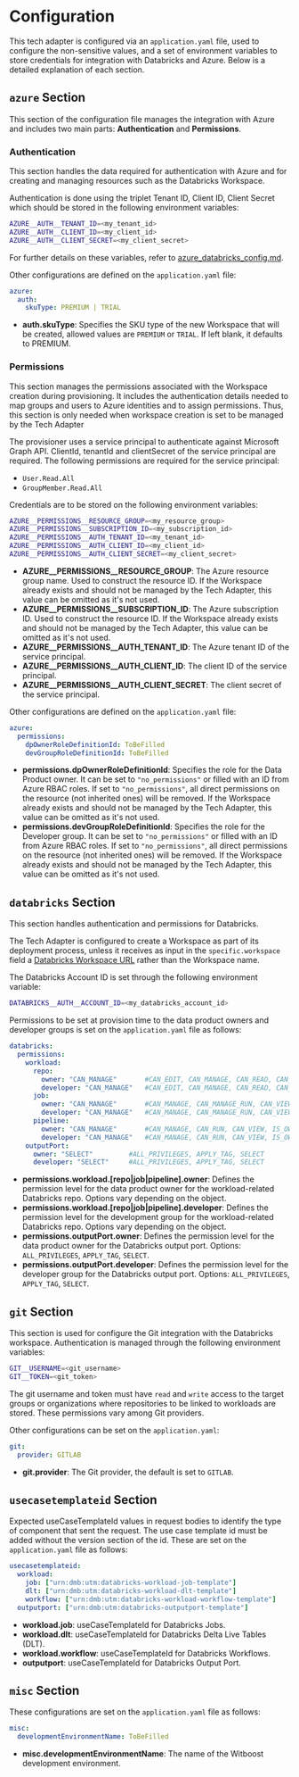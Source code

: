# Configuration

This tech adapter is configured via an `application.yaml` file, used to configure the non-sensitive values, and a set of environment variables to store credentials for integration with Databricks and Azure. Below is a detailed explanation of each section.

## `azure` Section

This section of the configuration file manages the integration with Azure and includes two main parts: **Authentication** and **Permissions**.

### Authentication

This section handles the data required for authentication with Azure and for creating and managing resources such as the Databricks Workspace.

Authentication is done using the triplet Tenant ID, Client ID, Client Secret which should be stored in the following environment variables:

```bash
AZURE__AUTH__TENANT_ID=<my_tenant_id>
AZURE__AUTH__CLIENT_ID=<my_client_id>
AZURE__AUTH__CLIENT_SECRET=<my_client_secret>
```

For further details on these variables, refer to [azure_databricks_config.md](azure_databricks_config.md).

Other configurations are defined on the `application.yaml` file:

```yaml
azure:
  auth:
    skuType: PREMIUM | TRIAL
```

* **auth.skuType**: Specifies the SKU type of the new Workspace that will be created, allowed values are `PREMIUM` or `TRIAL`. If left blank, it defaults to PREMIUM.

### Permissions

This section manages the permissions associated with the Workspace creation during provisioning. It includes the authentication details needed to map groups and users to Azure identities and to assign permissions. Thus, this section is only needed when workspace creation is set to be managed by the Tech Adapter

The provisioner uses a service principal to authenticate against Microsoft Graph API. ClientId, tenantId and clientSecret of the service principal are required. The following permissions are required for the service principal:
- `User.Read.All`
- `GroupMember.Read.All`

Credentials are to be stored on the following environment variables:

```bash
AZURE__PERMISSIONS__RESOURCE_GROUP=<my_resource_group>
AZURE__PERMISSIONS__SUBSCRIPTION_ID=<my_subscription_id>
AZURE__PERMISSIONS__AUTH_TENANT_ID=<my_tenant_id>
AZURE__PERMISSIONS__AUTH_CLIENT_ID=<my_client_id>
AZURE__PERMISSIONS__AUTH_CLIENT_SECRET=<my_client_secret>
```

* **AZURE__PERMISSIONS__RESOURCE_GROUP**: The Azure resource group name. Used to construct the resource ID. If the Workspace already exists and should not be managed by the Tech Adapter, this value can be omitted as it's not used.
* **AZURE__PERMISSIONS__SUBSCRIPTION_ID**: The Azure subscription ID. Used to construct the resource ID. If the Workspace already exists and should not be managed by the Tech Adapter, this value can be omitted as it's not used.
* **AZURE__PERMISSIONS__AUTH_TENANT_ID**: The Azure tenant ID of the service principal.
* **AZURE__PERMISSIONS__AUTH_CLIENT_ID**: The client ID of the service principal.
* **AZURE__PERMISSIONS__AUTH_CLIENT_SECRET**: The client secret of the service principal.

Other configurations are defined on the `application.yaml` file:

```yaml
azure:
  permissions:
    dpOwnerRoleDefinitionId: ToBeFilled
    devGroupRoleDefinitionId: ToBeFilled
```

* **permissions.dpOwnerRoleDefinitionId**: Specifies the role for the Data Product owner. It can be set to `"no_permissions"` or filled with an ID from Azure RBAC roles. If set to `"no_permissions"`, all direct permissions on the resource (not inherited ones) will be removed. If the Workspace already exists and should not be managed by the Tech Adapter, this value can be omitted as it's not used.
* **permissions.devGroupRoleDefinitionId**: Specifies the role for the Developer group. It can be set to `"no_permissions"` or filled with an ID from Azure RBAC roles. If set to `"no_permissions"`, all direct permissions on the resource (not inherited ones) will be removed. If the Workspace already exists and should not be managed by the Tech Adapter, this value can be omitted as it's not used.


## `databricks` Section

This section handles authentication and permissions for Databricks.

The Tech Adapter is configured to create a Workspace as part of its deployment process, unless it receives as input in the `specific.workspace` field a [Databricks Workspace URL](https://learn.microsoft.com/en-us/azure/databricks/workspace/workspace-details#per-workspace-url) rather than the Workspace name.

The Databricks Account ID is set through the following environment variable:

```bash
DATABRICKS__AUTH__ACCOUNT_ID=<my_databricks_account_id>
```

Permissions to be set at provision time to the data product owners and developer groups is set on the `application.yaml` file as follows:

```yaml
databricks:
  permissions:
    workload:
      repo:
        owner: "CAN_MANAGE"       #CAN_EDIT, CAN_MANAGE, CAN_READ, CAN_RUN, NO_PERMISSIONS
        developer: "CAN_MANAGE"   #CAN_EDIT, CAN_MANAGE, CAN_READ, CAN_RUN, NO_PERMISSIONS
      job:
        owner: "CAN_MANAGE"       #CAN_MANAGE, CAN_MANAGE_RUN, CAN_VIEW, IS_OWNER
        developer: "CAN_MANAGE"   #CAN_MANAGE, CAN_MANAGE_RUN, CAN_VIEW, IS_OWNER
      pipeline:
        owner: "CAN_MANAGE"       #CAN_MANAGE, CAN_RUN, CAN_VIEW, IS_OWNER
        developer: "CAN_MANAGE"   #CAN_MANAGE, CAN_RUN, CAN_VIEW, IS_OWNER
    outputPort:
      owner: "SELECT"         #ALL_PRIVILEGES, APPLY_TAG, SELECT
      developer: "SELECT"     #ALL_PRIVILEGES, APPLY_TAG, SELECT
```

* **permissions.workload.[repo|job|pipeline].owner**: Defines the permission level for the data product owner for the workload-related Databricks repo. Options vary depending on the object.
* **permissions.workload.[repo|job|pipeline].developer**: Defines the permission level for the development group for the workload-related Databricks repo. Options vary depending on the object.
* **permissions.outputPort.owner**: Defines the permission level for the data product owner for the Databricks output port. Options: `ALL_PRIVILEGES`, `APPLY_TAG`, `SELECT`.
* **permissions.outputPort.developer**: Defines the permission level for the developer group for the Databricks output port. Options: `ALL_PRIVILEGES`, `APPLY_TAG`, `SELECT`.


## `git` Section

This section is used for configure the Git integration with the Databricks workspace. Authentication is managed through the following environment variables:

```bash
GIT__USERNAME=<git_username>
GIT__TOKEN=<git_token>
```

The git username and token must have `read` and `write` access to the target groups or organizations where repositories to be linked to workloads are stored. These permissions vary among Git providers.

Other configurations can be set on the `application.yaml`:

```yaml
git:
  provider: GITLAB

```

* **git.provider**: The Git provider, the default is set to `GITLAB`.


## `usecasetemplateid` Section

Expected useCaseTemplateId values in request bodies to identify the type of component that sent the request. The use case template id must be added without the version section of the id. These are set on the `application.yaml` file as follows:

```yaml
usecasetemplateid:
  workload:
    job: ["urn:dmb:utm:databricks-workload-job-template"]
    dlt: ["urn:dmb:utm:databricks-workload-dlt-template"]
    workflow: ["urn:dmb:utm:databricks-workload-workflow-template"]
  outputport: ["urn:dmb:utm:databricks-outputport-template"]
```

* **workload.job**: useCaseTemplateId for Databricks Jobs.
* **workload.dlt**: useCaseTemplateId for Databricks Delta Live Tables (DLT).
* **workload.workflow**: useCaseTemplateId for Databricks Workflows.
* **outputport**: useCaseTemplateId for Databricks Output Port.


## `misc` Section

These configurations are set on the `application.yaml` file as follows:

```yaml
misc:
  developmentEnvironmentName: ToBeFilled
```

* **misc.developmentEnvironmentName**: The name of the Witboost development environment.
